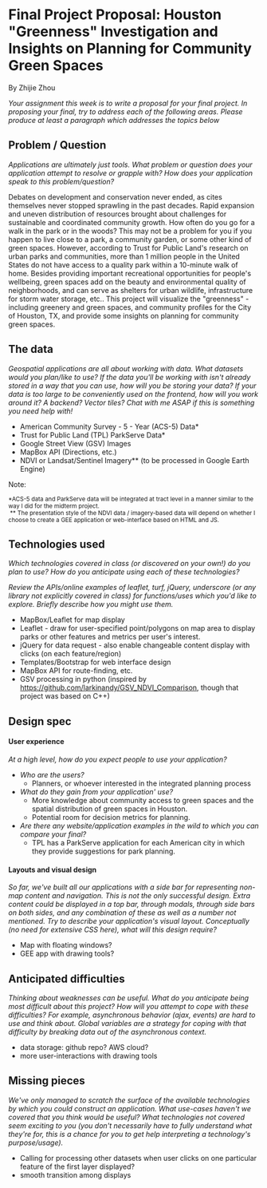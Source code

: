 # Final Project Proposal: Houston "Greenness" Investigation and Insights on Planning for Community Green Spaces

By Zhijie Zhou

*Your assignment this week is to write a proposal for your final project.*
*In proposing your final, try to address each of the following areas.*
*Please produce at least a paragraph which addresses the topics below*

## Problem / Question

*Applications are ultimately just tools. What problem or question does*
*your application attempt to resolve or grapple with? How does your*
*application speak to this problem/question?*

Debates on development and conservation never ended, as cites themselves never stopped sprawling in the past decades. Rapid expansion and uneven distribution of resources brought about challenges for sustainable and coordinated community growth. How often do you go for a walk in the park or in the woods? This may not be a problem for you if you happen to live close to a park, a community garden, or some other kind of green spaces. However, according to Trust for Public Land's research on urban parks and communities,  more than 1 million people in the United States do not have access to a quality park within a 10-minute walk of home. Besides providing important recreational opportunities for people's wellbeing, green spaces add on the beauty and environmental quality of neighborhoods, and can serve as shelters for urban wildlife, infrastructure for storm water storage, etc.. This project will visualize the "greenness" - including greenery and green spaces, and community profiles for the City of Houston, TX, and provide some insights on planning for community green spaces.

## The data

*Geospatial applications are all about working with data. What datasets*
*would you plan/like to use? If the data you'll be working with isn't*
*already stored in a way that you can use, how will you be storing your data?*
*If your data is too large to be conveniently used on the frontend, how will*
*you work around it? A backend? Vector tiles? Chat with me ASAP if this is*
*something you need help with!*

- American Community Survey - 5 - Year (ACS-5) Data*
- Trust for Public Land (TPL) ParkServe Data*
- Google Street View (GSV) Images
- MapBox API (Directions, etc.)
- NDVI or Landsat/Sentinel Imagery** (to be processed in Google Earth Engine)

Note: 

<small> *ACS-5 data and ParkServe data will be integrated at tract level in a manner similar to the way I did for the midterm project. <br> ** The presentation style of the NDVI data / imagery-based data will depend on whether I choose to create a GEE application or web-interface based on HTML and JS.</small>

## Technologies used

*Which technologies covered in class (or discovered on your own!) do you*
*plan to use? How do you anticipate using each of these technologies?*

*Review the APIs/online examples of leaflet, turf, jQuery, underscore (or*
*any library not explicitly covered in class) for functions/uses which*
*you'd like to explore. Briefly describe how you might use them.*

- MapBox/Leaflet for map display
- Leaflet - draw for user-specified point/polygons on map area to display parks or other features and metrics per user's interest.
- jQuery for data request - also enable changeable content display with clicks (on each feature/region) 
- Templates/Bootstrap for web interface design
- MapBox API for route-finding, etc.
- GSV processing in python (inspired by https://github.com/larkinandy/GSV_NDVI_Comparison, though that project was based on C++)

## Design spec

#### User experience

*At a high level, how do you expect people to use your application?*
- *Who are the users?*
  - Planners, or whoever interested in the integrated planning process
- *What do they gain from your application' use?*
  - More knowledge about community access to green spaces and the spatial distribution of green spaces in Houston.
  - Potential room for decision metrics for planning.
- *Are there any website/application examples in the wild to which you can compare your final?*
  - TPL has a ParkServe application for each American city in which they provide suggestions for park planning.

#### Layouts and visual design

*So far, we've built all our applications with a side bar for*
*representing non-map content and navigation. This is not the only*
*successful design. Extra content could be displayed in a top bar,*
*through modals, through side bars on both sides, and any combination of*
*these as well as a number not mentioned. Try to describe your*
*application's visual layout. Conceptually (no need for extensive CSS*
*here), what will this design require?*

- Map with floating windows?
- GEE app with drawing tools?

## Anticipated difficulties

*Thinking about weaknesses can be useful. What do you anticipate being*
*most difficult about this project? How will you attempt to cope with*
*these difficulties? For example, asynchronous behavior (ajax, events)*
*are hard to use and think about. Global variables are a strategy for*
*coping with that difficulty by breaking data out of the asynchronous*
*context.*

- data storage: github repo? AWS cloud?
- more user-interactions with drawing tools

## Missing pieces

*We've only managed to scratch the surface of the available technologies*
*by which you could construct an application. What use-cases haven't we covered*
*that you think would be useful? What technologies not covered seem exciting to*
*you (you don't necessarily have to fully understand what they're for,*
*this is a chance for you to get help interpreting a technology's*
*purpose/usage).*

- Calling for processing other datasets when user clicks on one particular feature of the first layer displayed?
- smooth transition among displays

